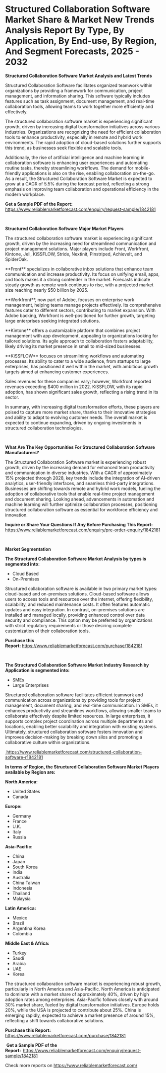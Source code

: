 <p><h1>Structured Collaboration Software Market Share & Market New Trends Analysis Report By Type, By Application, By End-use, By Region, And Segment Forecasts, 2025 - 2032</h1></p><p><strong>Structured Collaboration Software Market Analysis and Latest Trends</strong></p>
<p><p>Structured Collaboration Software facilitates organized teamwork within organizations by providing a framework for communication, project management, and information sharing. This software typically includes features such as task assignment, document management, and real-time collaboration tools, allowing teams to work together more efficiently and effectively. </p><p>The structured collaboration software market is experiencing significant growth, driven by increasing digital transformation initiatives across various industries. Organizations are recognizing the need for efficient collaboration tools to enhance productivity, especially in remote and hybrid work environments. The rapid adoption of cloud-based solutions further supports this trend, as businesses seek flexible and scalable tools.</p><p>Additionally, the rise of artificial intelligence and machine learning in collaboration software is enhancing user experiences and automating routine tasks, thereby streamlining workflows. The demand for mobile-friendly applications is also on the rise, enabling collaboration on-the-go. As a result, the Structured Collaboration Software Market is expected to grow at a CAGR of 5.5% during the forecast period, reflecting a strong emphasis on improving team collaboration and operational efficiency in the modern workplace.</p></p>
<p><strong>Get a Sample PDF of the Report:&nbsp;</strong> <a href="https://www.reliablemarketforecast.com/enquiry/request-sample/1842181?utm_campaign=2890&utm_medium=2&utm_source=Github&utm_content=ia&utm_term=26032025&utm_id=structured-collaboration-software">https://www.reliablemarketforecast.com/enquiry/request-sample/1842181</a></p>
<p>&nbsp;</p>
<p><strong>Structured Collaboration Software Major Market Players</strong></p>
<p><p>The structured collaboration software market is experiencing significant growth, driven by the increasing need for streamlined communication and project management solutions. Major players include Front, Workfront, Kintone, Jell, KiSSFLOW, Stride, Nextinit, Pinstriped, AchieveIt, and SpiderOak.</p><p>**Front** specializes in collaborative inbox solutions that enhance team communication and increase productivity. Its focus on unifying email, apps, and tools makes it a strong contender in the market. Forecasts indicate steady growth as remote work continues to rise, with a projected market size reaching nearly $50 billion by 2025.</p><p>**Workfront**, now part of Adobe, focuses on enterprise work management, helping teams manage projects effectively. Its comprehensive features cater to different sectors, contributing to market expansion. With Adobe backing, Workfront is well-positioned for further growth, targeting large enterprises seeking integrated solutions.</p><p>**Kintone** offers a customizable platform that combines project management with app development, appealing to organizations looking for tailored solutions. Its agile approach to collaboration fosters adaptability, likely driving its market presence in small to mid-sized businesses.</p><p>**KiSSFLOW** focuses on streamlining workflows and automating processes. Its ability to cater to a wide audience, from startups to large enterprises, has positioned it well within the market, with ambitious growth targets aimed at enhancing customer experiences.</p><p>Sales revenues for these companies vary; however, Workfront reported revenues exceeding $400 million in 2022. KiSSFLOW, with its rapid adoption, has shown significant sales growth, reflecting a rising trend in its sector. </p><p>In summary, with increasing digital transformation efforts, these players are poised to capture more market share, thanks to their innovative strategies and ability to adapt to evolving customer needs. The overall market is expected to continue expanding, driven by ongoing investments in structured collaboration technologies.</p></p>
<p>&nbsp;</p>
<p><strong>What Are The Key Opportunities For Structured Collaboration Software Manufacturers?</strong></p>
<p><p>The Structured Collaboration Software market is experiencing robust growth, driven by the increasing demand for enhanced team productivity and communication in diverse industries. With a CAGR of approximately 15% projected through 2028, key trends include the integration of AI-driven analytics, user-friendly interfaces, and seamless third-party integrations. Businesses are shifting towards remote and hybrid work models, fueling the adoption of collaborative tools that enable real-time project management and document sharing. Looking ahead, advancements in automation and machine learning will further optimize collaboration processes, positioning structured collaboration software as essential for workforce efficiency and innovation.</p></p>
<p><strong>Inquire or Share Your Questions If Any Before Purchasing This Report:</strong> <a href="https://www.reliablemarketforecast.com/enquiry/pre-order-enquiry/1842181?utm_campaign=2890&utm_medium=2&utm_source=Github&utm_content=ia&utm_term=26032025&utm_id=structured-collaboration-software">https://www.reliablemarketforecast.com/enquiry/pre-order-enquiry/1842181</a></p>
<p>&nbsp;</p>
<p><strong>Market Segmentation</strong></p>
<p><strong>The Structured Collaboration Software Market Analysis by types is segmented into:</strong></p>
<p><ul><li>Cloud Based</li><li>On-Premises</li></ul></p>
<p><p>Structured collaboration software is available in two primary market types: cloud-based and on-premises solutions. Cloud-based software allows users to access tools and resources over the internet, offering flexibility, scalability, and reduced maintenance costs. It often features automatic updates and easy integration. In contrast, on-premises solutions are installed and managed locally, providing enhanced control over data security and compliance. This option may be preferred by organizations with strict regulatory requirements or those desiring complete customization of their collaboration tools.</p></p>
<p><strong>Purchase this Report:&nbsp;</strong><a href="https://www.reliablemarketforecast.com/purchase/1842181?utm_campaign=2890&utm_medium=2&utm_source=Github&utm_content=ia&utm_term=26032025&utm_id=structured-collaboration-software">https://www.reliablemarketforecast.com/purchase/1842181</a></p>
<p>&nbsp;</p>
<p><strong>The Structured Collaboration Software Market Industry Research by Application is segmented into:</strong></p>
<p><ul><li>SMEs</li><li>Large Enterprises</li></ul></p>
<p><p>Structured collaboration software facilitates efficient teamwork and communication across organizations by providing tools for project management, document sharing, and real-time communication. In SMEs, it enhances productivity and streamlines workflows, allowing smaller teams to collaborate effectively despite limited resources. In large enterprises, it supports complex project coordination across multiple departments and locations, enabling better scalability and integration with existing systems. Ultimately, structured collaboration software fosters innovation and improves decision-making by breaking down silos and promoting a collaborative culture within organizations.</p></p>
<p><a href="https://www.reliablemarketforecast.com/structured-collaboration-software-r1842181?utm_campaign=2890&utm_medium=2&utm_source=Github&utm_content=ia&utm_term=26032025&utm_id=structured-collaboration-software">&nbsp;https://www.reliablemarketforecast.com/structured-collaboration-software-r1842181</a></p>
<p><strong>In terms of Region, the Structured Collaboration Software Market Players available by Region are:</strong></p>
<p>
    <p> <strong> North America: </strong>
        <ul>
            <li>United States</li>
            <li>Canada</li>
        </ul>
        </p> 
    <p> <strong> Europe: </strong>
        <ul>
            <li>Germany</li>
            <li>France</li>
            <li>U.K.</li>
            <li>Italy</li>
            <li>Russia</li>
        </ul>
        </p> 
    <p> <strong> Asia-Pacific: </strong>
        <ul>
            <li>China</li>
            <li>Japan</li>
            <li>South Korea</li>
            <li>India</li>
            <li>Australia</li>
            <li>China Taiwan</li>
            <li>Indonesia</li>
            <li>Thailand</li>
            <li>Malaysia</li>
        </ul>
        </p> 
    <p> <strong> Latin America: </strong>
        <ul>
            <li>Mexico</li>
            <li>Brazil</li>
            <li>Argentina Korea</li>
            <li>Colombia</li>
        </ul>
        </p> 
    <p> <strong> Middle East & Africa: </strong>
        <ul>
            <li>Turkey</li>
            <li>Saudi</li>
            <li>Arabia</li>
            <li>UAE</li>
            <li>Korea</li>
        </ul>
    </p>
    </p>
<p><p>The structured collaboration software market is experiencing robust growth, particularly in North America and Asia-Pacific. North America is anticipated to dominate with a market share of approximately 40%, driven by high adoption rates among enterprises. Asia-Pacific follows closely with around 30% market share, fueled by digital transformation initiatives. Europe holds 20%, while the USA is projected to contribute about 25%. China is emerging rapidly, expected to achieve a market presence of around 15%, reflecting a shift towards collaborative solutions.</p></p>
<p><strong>Purchase this Report: </strong><a href="https://www.reliablemarketforecast.com/purchase/1842181?utm_campaign=2890&utm_medium=2&utm_source=Github&utm_content=ia&utm_term=26032025&utm_id=structured-collaboration-software">https://www.reliablemarketforecast.com/purchase/1842181</a></p>
<p>&nbsp;<strong>Get a Sample PDF of the Report:&nbsp;&nbsp;</strong><a href="https://www.reliablemarketforecast.com/enquiry/request-sample/1842181?utm_campaign=2890&utm_medium=2&utm_source=Github&utm_content=ia&utm_term=26032025&utm_id=structured-collaboration-software">https://www.reliablemarketforecast.com/enquiry/request-sample/1842181</a></p>
<p><strong></strong></p>
<p>Check more reports on <a href="https://www.reliablemarketforecast.com/?utm_campaign=2890&utm_medium=2&utm_source=Github&utm_content=ia&utm_term=26032025&utm_id=structured-collaboration-software">https://www.reliablemarketforecast.com/</a></p>